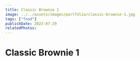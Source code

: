 ```yaml
---
title: Classic Brownie 1
image: ../../assets/images/portfolio/classic-brownie-1.jpg
tags: ["food"]
publishDate: 2023-07-29
relatedPhotos:
---
```

# Classic Brownie 1
